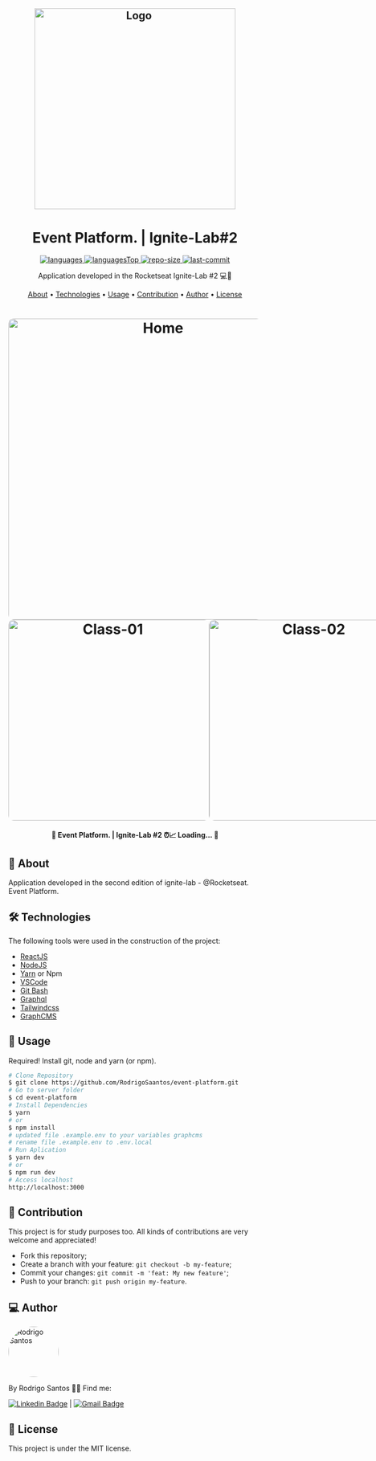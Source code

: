 <h2 align="center">
  <div>
    <img alt="Logo" title="#logo" src=".github/assets/logo.svg" width="400"/>
  <div>
</h2>

<h1 align="center">
    Event Platform. | Ignite-Lab#2
</h1>

<div align="center">

  <a href="">
    <img src="https://img.shields.io/github/languages/count/RodrigoSaantos/event-platform.svg?color=00B37E" alt="languages" >
  </a>

  <a href="">
    <img src="https://img.shields.io/github/languages/top/RodrigoSaantos/event-platform.svg?color=00B37E" alt="languagesTop" >
  </a>

  <a href="">
    <img src="https://img.shields.io/github/repo-size/RodrigoSaantos/event-platform.svg?color=00B37E" alt="repo-size" >
  </a>

  <a href="">
    <img src="https://img.shields.io/github/last-commit/RodrigoSaantos/event-platform.svg?color=00B37E" alt="last-commit" >
  </a>

</div>

<p align="center"> Application developed in the Rocketseat Ignite-Lab #2 💻🚀 </p>

<p align="center">
 <a href="#about">About</a> •
 <a href="#technologies">Technologies</a> •
 <a href="#usage">Usage</a> •
 <a href="#contribution">Contribution</a> •
 <a href="#author">Author</a> •
 <a href="#license">License</a>
</p>

<h1 align="center">
    <img width="600" style="border-radius: 10px" height="auto" alt="Home" title="Home" src=".github/assets/home.png" />
  <div style="display: flex; flex-direction: row;">
    <img width="400" style="border-radius: 10px" height="auto" alt="Class-01" title="Class-01" src=".github/assets/class-01.png" />
    <img width="400" style="border-radius: 10px" height="auto" alt="Class-02" title="Class-02" src=".github/assets/class-02.png" />
  <div>
</h1>

<h4 align="center">
	 📝 Event Platform. | Ignite-Lab #2 ⏰📈 Loading...  📝
</h4>

<h2 id="about" > 🎯 About </h2>

Application developed in the second edition of ignite-lab - @Rocketseat. Event Platform.

<h2 id="technologies"> 🛠 Technologies </h2>

The following tools were used in the construction of the project:

- [ReactJS](https://reactjs.org)
- [NodeJS](https://nodejs.org/en/)
- [Yarn](https://yarnpkg.com) or Npm
- [VSCode](https://code.visualstudio.com)
- [Git Bash](https://gitforwindows.org/)
- [Graphql](https://graphql.org/)
- [Tailwindcss](https://tailwindcss.com/)
- [GraphCMS](https://graphcms.com/)

<h2 id="usage" > 👷 Usage </h2>

Required! Install git, node and yarn (or npm).

```bash
# Clone Repository
$ git clone https://github.com/RodrigoSaantos/event-platform.git
# Go to server folder
$ cd event-platform
# Install Dependencies
$ yarn
# or
$ npm install
# updated file .example.env to your variables graphcms
# rename file .example.env to .env.local
# Run Aplication
$ yarn dev
# or
$ npm run dev
# Access localhost
http://localhost:3000
```

<h2 id="contribution"> 🤝 Contribution </h2>

This project is for study purposes too. All kinds of contributions are very welcome and appreciated!

- Fork this repository;
- Create a branch with your feature: `git checkout -b my-feature`;
- Commit your changes: `git commit -m 'feat: My new feature'`;
- Push to your branch: `git push origin my-feature`.

<h2 id="author"> 💻 Author </h2>

<img style="border-radius: 50%;" src="https://github.com/RodrigoSaantos.png" width="100px;" alt="Rodrigo Santos"/>

By Rodrigo Santos 👋🏽 Find me:

[![Linkedin Badge](https://img.shields.io/badge/-RodrigoSantos-blue?style=flat-square&logo=Linkedin&logoColor=white&link=https://www.linkedin.com/in/rodrigo-dos-santos-silva-637225156/)](https://www.linkedin.com/in/rodrigo-dos-santos-silva-637225156/)
|
[![Gmail Badge](https://img.shields.io/badge/-contato.rodrigosaantos@gmail.com-c14438?style=flat-square&logo=Gmail&logoColor=white&link=mailto:contato.rodrigosaantos@gmail.com)](mailto:contato.rodrigosaantos@gmail.com)

<h2 id="license"> 📝 License </h2>

This project is under the MIT license.
